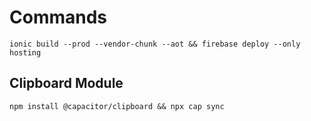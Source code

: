 # Commands
`ionic build --prod --vendor-chunk --aot && firebase deploy --only hosting`
## Clipboard Module
`npm install @capacitor/clipboard && npx cap sync`
